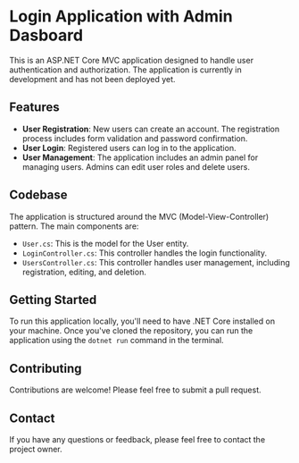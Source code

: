 # Login Application with Admin Dasboard

This is an ASP.NET Core MVC application designed to handle user authentication and authorization. The application is currently in development and has not been deployed yet.

## Features

- **User Registration**: New users can create an account. The registration process includes form validation and password confirmation.
- **User Login**: Registered users can log in to the application.
- **User Management**: The application includes an admin panel for managing users. Admins can edit user roles and delete users.

## Codebase

The application is structured around the MVC (Model-View-Controller) pattern. The main components are:

- `User.cs`: This is the model for the User entity.
- `LoginController.cs`: This controller handles the login functionality.
- `UsersController.cs`: This controller handles user management, including registration, editing, and deletion.

## Getting Started

To run this application locally, you'll need to have .NET Core installed on your machine. Once you've cloned the repository, you can run the application using the `dotnet run` command in the terminal.

## Contributing

Contributions are welcome! Please feel free to submit a pull request.

## Contact

If you have any questions or feedback, please feel free to contact the project owner.
